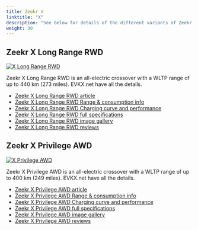 ```yaml
---
title: Zeekr X
linktitle: "X"
description: "See below for details of the different variants of Zeekr X"
weight: 30
---
```

## Zeekr X Long Range RWD

<a href="/models/zeekr/x/x_long_range_rwd/"><img src="https://media.evkx.net/multimedia/models/zeekr/x/x_long_range_rwd/main_1_st.jpg" class="img-fluid" alt="X Long Range RWD" ></a>

Zeekr X Long Range RWD is an all-electric crossover with a WLTP range of up to 440 km (273 miles). EVKX.net have all the details. 

- [Zeekr X Long Range RWD article](/models/zeekr/x/x_long_range_rwd/)
- [Zeekr X Long Range RWD Range & consumption info](/models/zeekr/x/x_long_range_rwd/rangeandconsumption)
- [Zeekr X Long Range RWD Charging curve and performance](/models/zeekr/x/x_long_range_rwd/chargingcurve)
- [Zeekr X Long Range RWD full specifications](/models/zeekr/x/x_long_range_rwd/specifications)
- [Zeekr X Long Range RWD image gallery](/models/zeekr/x/x_long_range_rwd/gallery)
- [Zeekr X Long Range RWD reviews](/models/zeekr/x/x_long_range_rwd/reviews)

## Zeekr X Privilege AWD

<a href="/models/zeekr/x/x_privilege_awd/"><img src="https://media.evkx.net/multimedia/models/zeekr/x/x_privilege_awd/main_1_st.jpg" class="img-fluid" alt="X Privilege AWD" ></a>

Zeekr X Privilege AWD is an all-electric crossover with a WLTP range of up to 400 km (249 miles). EVKX.net have all the details. 

- [Zeekr X Privilege AWD article](/models/zeekr/x/x_privilege_awd/)
- [Zeekr X Privilege AWD Range & consumption info](/models/zeekr/x/x_privilege_awd/rangeandconsumption)
- [Zeekr X Privilege AWD Charging curve and performance](/models/zeekr/x/x_privilege_awd/chargingcurve)
- [Zeekr X Privilege AWD full specifications](/models/zeekr/x/x_privilege_awd/specifications)
- [Zeekr X Privilege AWD image gallery](/models/zeekr/x/x_privilege_awd/gallery)
- [Zeekr X Privilege AWD reviews](/models/zeekr/x/x_privilege_awd/reviews)

